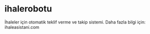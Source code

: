 # ihalerobotu
İhaleler için otomatik teklif verme ve takip sistemi. Daha fazla bilgi için: ihaleasistani.com
